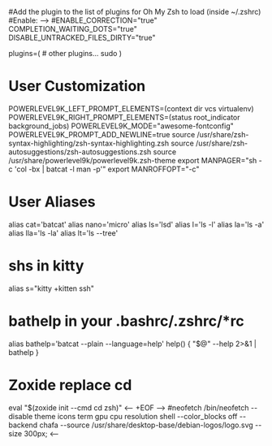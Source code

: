 #Add the plugin to the list of plugins for Oh My Zsh to load (inside ~/.zshrc)
#Enable:
-->
#ENABLE_CORRECTION="true"
COMPLETION_WAITING_DOTS="true"
DISABLE_UNTRACKED_FILES_DIRTY="true"

plugins=( 
    # other plugins...
    sudo
)

# User Customization
POWERLEVEL9K_LEFT_PROMPT_ELEMENTS=(context dir vcs virtualenv)
POWERLEVEL9K_RIGHT_PROMPT_ELEMENTS=(status root_indicator background_jobs)
POWERLEVEL9K_MODE="awesome-fontconfig"
POWERLEVEL9K_PROMPT_ADD_NEWLINE=true
source /usr/share/zsh-syntax-highlighting/zsh-syntax-highlighting.zsh
source /usr/share/zsh-autosuggestions/zsh-autosuggestions.zsh
source /usr/share/powerlevel9k/powerlevel9k.zsh-theme
export MANPAGER="sh -c 'col -bx | batcat -l man -p'"
export MANROFFOPT="-c"

# User Aliases
alias cat='batcat'
alias nano='micro'
alias ls='lsd'
alias l='ls -l'
alias la='ls -a'
alias lla='ls -la'
alias lt='ls --tree'
# shs in kitty
alias s="kitty +kitten ssh"
# bathelp in your .bashrc/.zshrc/*rc
alias bathelp='batcat --plain --language=help'
help() {
    "$@" --help 2>&1 | bathelp
}
# Zoxide replace cd
eval "$(zoxide init --cmd cd zsh)"
<--
+EOF 
-->
#neofetch
/bin/neofetch --disable theme icons term gpu cpu resolution shell --color_blocks off --backend chafa --source /usr/share/desktop-base/debian-logos/logo.svg --size 300px;
<--
